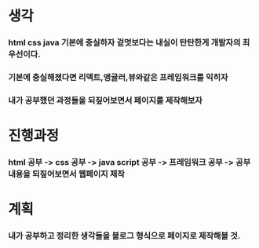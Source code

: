 # 생각

### html css java 기본에 충실하자 겉멋보다는 내실이 탄탄한게 개발자의 최우선이다.

### 기본에 충실해졌다면 리엑트,앵귤러,뷰와같은 프레임워크를 익히자 

### 내가 공부했던 과정들을 되짚어보면서 페이지를 제작해보자


# 진행과정

### html 공부 -> css 공부 -> java script 공부 -> 프레임워크 공부 -> 공부내용을 되짚어보면서 웹페이지 제작 

# 계획

### 내가 공부하고 정리한 생각들을 블로그 형식으로 페이지로 제작해볼 것. 


